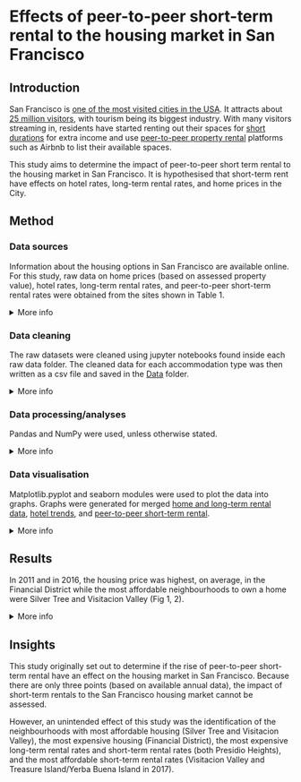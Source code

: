 # Effects of peer-to-peer short-term rental to the housing market in San Francisco
## Introduction
San Francisco is [one of the most visited cities in the USA](https://www.businessinsider.com/most-visited-us-cities-2017-12?r=UK&IR=T). It attracts about [25 million visitors](https://www.sftravel.com/article/san-francisco-travel-reports-record-breaking-year-tourism), with tourism being its biggest industry. With many visitors streaming in, residents have started renting out their spaces for [short durations](https://businessportal.sfgov.org/start/starter-kits/short-term-rental) for extra income and use [peer-to-peer property rental](https://en.wikipedia.org/wiki/Peer-to-peer_property_rental) platforms such as Airbnb to list their available spaces. 

This study aims to determine the impact of peer-to-peer short term rental to the housing market in San Francisco. It is hypothesised that short-term rent have effects on hotel rates, long-term rental rates, and home prices in the City. 

## Method
### Data sources
Information about the housing options in San Francisco are available online. For this study, raw data on home prices (based on assessed property value), hotel rates, long-term rental rates, and peer-to-peer short-term rental rates were obtained from the sites shown in Table 1.

<details><summary>More info</summary>
<p>
    
Table 1. Sources of raw data for accommodation costs in San Francisco

|Description|Website Source|Dates covered|Raw data folder|
|---|---|---|---|
|Hotel rates|[SF City Performance Scorecards](https://sfgov.org/scorecards/tourism)|Jul 2004–May 2018|[Hotel Data](https://github.com/rochiecuevas/shared_accommodations/tree/master/Hotel%20Data)|
|Long-term rental rates|[Zillow](https://www.zillow.com/san-francisco-ca/home-values/)|Nov 2010–Sep 2018|[Rent Data](https://github.com/rochiecuevas/shared_accommodations/tree/master/Rent%20Data)|
|Home prices|[Data SF](https://data.sfgov.org/Housing-and-Buildings/Assessor-Historical-Secured-Property-Tax-Rolls/wv5m-vpq2/data)|2007–2016|[Home Prices](https://github.com/rochiecuevas/shared_accommodations/tree/master/Home%20Prices)|
|Peer-to-peer short-term rental rates|[Inside Airbnb](http://insideairbnb.com/san-francisco/?neighbourhood=&filterEntireHomes=false&filterHighlyAvailable=false&filterRecentReviews=false&filterMultiListings=false)|May 2015–Dec 2017|[Airbnb Listings Data](https://github.com/rochiecuevas/shared_accommodations/tree/master/Airbnb%20Listings%20Data%20)|

</p>
</details>

### Data cleaning
The raw datasets were cleaned using jupyter notebooks found inside each raw data folder. The cleaned data for each accommodation type was then written as a csv file and saved in the [Data](https://github.com/rochiecuevas/shared_accommodations/tree/master/Data) folder.

<details><summary>More info</summary>
<p>
    
#### Hotel data
The [dataset](https://github.com/rochiecuevas/shared_accommodations/blob/master/Hotel%20Data/hotel_indicators.csv) contains average daily rates, occupancy rates, and revenue per available room. The [`hotel_rates.ipynb`](https://github.com/rochiecuevas/shared_accommodations/tree/master/Hotel%20Data) jupyter notebook was used to pre-process the data. Pre-processing involved changing the format of the date and the retention of two variables: "Average Daily Rate" and "Hotel Occupancy". Click [here](https://github.com/rochiecuevas/shared_accommodations/blob/master/Hotel%20Data/README.md) to see a detailed description of how the hotel indicators were pre-processed.

#### Peer-to-peer short-term rental data
The [dataset](https://github.com/rochiecuevas/shared_accommodations/tree/master/Airbnb%20Listings%20Data%20) is organised into 28 csv files. The data was cleaned and the relevant metrics were merged into one csv file using the [`Airbnb_listings.ipynb`](https://github.com/rochiecuevas/shared_accommodations/blob/master/Airbnb%20Listings%20Data%20/Airbnb_listings.ipynb) jupyter notebook. A detailed description can be found [here](https://github.com/rochiecuevas/shared_accommodations/blob/master/Airbnb%20Listings%20Data%20/README.md).

#### Long-term rental data
The [dataset](https://github.com/rochiecuevas/shared_accommodations/blob/master/Rent%20Data/rent_raw.csv) is composed of one csv file that contains monthly rental rates from November 2010 to September 2018. The [`Rent_Analysis.ipynb`](https://github.com/rochiecuevas/shared_accommodations/blob/master/Rent%20Data/Rent_Analysis.ipynb) jupyter notebook was used to clean the data as described [here](https://github.com/rochiecuevas/shared_accommodations/blob/master/Rent%20Data/README.md). 

#### Home prices data
The dataset is not uploaded because it exceeds the file size set by GitHub. It is, however, downloadable as a csv file from [DataSF](https://data.sfgov.org/Housing-and-Buildings/Assessor-Historical-Secured-Property-Tax-Rolls/wv5m-vpq2). "Assessed Land Value" was used as a proxy for home price. Only the columns of interest were included in a dataframe, using the [`DataHome.ipynb`](https://github.com/rochiecuevas/shared_accommodations/blob/master/Home%20Prices/DataHome.ipynb) jupyter notebook. The procedure for cleaning the dataset is detailed [here](https://github.com/rochiecuevas/shared_accommodations/blob/master/Home%20Prices/README.md).

</p>
</details>

### Data processing/analyses
Pandas and NumPy were used, unless otherwise stated.

<details><summary>More info</summary>
<p>
    
#### Hotel data
The processed hotel data was stored in [`hotel_dailyrates.csv`](https://github.com/rochiecuevas/shared_accommodations/blob/master/Data/hotel_dailyrates.csv). To find more insights from the data, it was important to convert the daily rate to monthly rate. Calculations were made more realistic by using hotel occupancy rates as a factor in correcting the monthly rates; without this correction factor, it is assumed that hotels are consistently 100% occupied. The code in [`hotel_rate_analysis.ipynb`](https://github.com/rochiecuevas/shared_accommodations/blob/master/hotel_rate_analysis.ipynb) was used the calculations following these general steps:
1. Classify the months based on number of days.
2. Calculate the monthly rates by multiplying the "average daily rate" with the number of days (__Note:__ For February, further classify the entries to those in regular or in leap years).
3. Correct the monthly rates by multiplying these with the "hotel occupancy" rate.

To determine if there were trends across years, the yearly rates were calcuated by summing up the corrected monthly rates per year. Monthly rates and yearly rates were then saved into different csv files.

#### Peer-to-peer short-term rental data
Analysis was conducted using the [`AirbnbRateAnalysis.ipynb`](https://github.com/rochiecuevas/shared_accommodations/blob/master/AirbnbRateAnalysis.ipynb) jupyter notebook. The output file [`Airbnb_listings.csv`](https://github.com/rochiecuevas/shared_accommodations/tree/master/Airbnb%20Listings%20Data%20) was loaded as a dataframe. 

The steps followed for data analysis followed were: 
1. Extract the year substring from the values in the "date" column.

```python
data['date'] = [e[:4] for e in data['date']]
```

2. Create a dataframe containing the number of listings per neighbourhood per year. Tabulate the number of listings according to year.

```python
# Get the number of listings per year and per neighbourhood
data1 = data.groupby(["date", "neighbourhood"])["daily rate"].nunique()
data1 = data1.reset_index()
data1 = data1.rename(columns = {"daily rate": "No. of listings",
                                "date": "year"})

# Use years as headers
data1 = data1.pivot(index = "neighbourhood", columns = "year")
data1.columns = data1.columns.droplevel(0)
data1 = data1.rename(columns = {"2015": "Listings_2015", 
                                "2016": "Listings_2016", 
                                "2017": "Listings_2017"})
data1 = data1.reset_index()
```

3. Calculate the annual average rent per neighbourhood per year. Tabulate the rental rates (STR) according to year.

```python
# Calculate mean annual rental rates based on years and neighbourhoods
data2 = round(data.groupby(["date", "neighbourhood"]).mean(), 2)
data2 = data2.reset_index()
data2 = data2.rename(columns = {"date": "year"})

# Use years as headers
data2 = data2.pivot(index = "neighbourhood", columns = "year")
data2.columns = data2.columns.droplevel(0)
data2 = data2.rename(columns = {"2015": "STR_2015", 
                                "2016": "STR_2016", 
                                "2017": "STR_2017"})
data2 = data2.reset_index()
```

4. Merge the year dataframes based on "neighbourhood".

```python
Airbnb_avg = pd.merge(data1, data2, on = "neighbourhood")
```

6. Add district information per neighbourhood based on lists of districts (containing neighbourhoods).
7. Save the dataframe as [`airbnbdataanalysis.csv`](https://github.com/rochiecuevas/shared_accommodations/blob/master/Data/airbnbdataanalysis.csv).

#### Long-term rental data
Data from [`rent_raw.csv`](https://github.com/rochiecuevas/shared_accommodations/blob/master/Rent%20Data/Rent_Analysis.ipynb) was loaded as the `rent_df` dataframe. Calculating the yearly rate for each neighbourhood was done as follows:
1. Create a user-defined function ("totals") that automatically calculates yearly totals per neighbourhood.
2. Create a list of years in two-digit combinations. 
3. Use a list comprehension that uses the "totals" function to calculate yearly totals.
4. Create the dataframe "year_rent_df" in which year and neighbourhoods are the column headers.
5. Calculate the mean of long-term rental for each year-neighbourhood pair.
6. Add geolocation data extracted from Google Maps Geocoding API.
7. Save the dataframe as a csv file, [`yearly_rent.csv`](https://github.com/rochiecuevas/shared_accommodations/blob/master/Data/yearly_rent.csv).
.

#### Merged home price and rental data
Two csv files were merged ([`combine_updated.csv`](https://github.com/rochiecuevas/shared_accommodations/blob/master/Data/combine_updated.csv) and [`yearly_rent.csv`](https://github.com/rochiecuevas/shared_accommodations/blob/master/Data/yearly_rent.csv)) in an attempt to look at trends side-by-side for these two housing sectors. The description of the merging is found [here](https://github.com/rochiecuevas/shared_accommodations/blob/master/Merged/README.md).

</p>
</details>

### Data visualisation
Matplotlib.pyplot and seaborn modules were used to plot the data into graphs. Graphs were generated for merged [home and long-term rental data](https://github.com/rochiecuevas/shared_accommodations/tree/master/Rent%20and%20Housing%20Visualization), [hotel trends](https://github.com/rochiecuevas/shared_accommodations/blob/master/hotel_rate_visualisation.ipynb), and [peer-to-peer short-term rental](https://github.com/rochiecuevas/shared_accommodations/blob/master/AirbnbRateVisualisation.ipynb).

<details><summary>More info</summary>
<p>

Documentation of visualising __home prices and long-term rental rates__ are found [here](https://github.com/rochiecuevas/shared_accommodations/blob/master/Rent%20and%20Housing%20Visualization/README.md).

On the other hand, __hotel rate__ trends were visualised with bar graphs and with time series line plots. The seaborn plot style was used. Yearly, monthly, and quarterly average rates were plotted.

```python
# graphing style
plt.style.use("seaborn")
```

__*bar graphs*__ 
The dataframe generated from [`hotel_yrrate.csv`](https://github.com/rochiecuevas/shared_accommodations/blob/master/Data/hotel_yrrate.csv) was sorted by year.

```python
# Sort the dataframe by year
year_df.sort_values("Year", inplace = True)
year_df = year_df.reset_index(drop = True)
```

And incomplete years were taken out of the dataframe.

```python
# Create a subset of complete years (incomplete: 2004 and 2018)
inc = [2004, 2018]

year_subdf = year_df[~year_df["Year"].isin(inc)]
```

The clean data was then plotted into a bar graph.

```python
# Create a bar graph to show trends in hotel yearly rates
plt.bar("Year", "Yearly Rate", data = year_subdf)
plt.xlabel("Year")
plt.ylabel("Annual Hotel Rate (USD)")
plt.ylim(0, max(year_subdf["Yearly Rate"] + 20000))
```

The output image was saved in the [Images](https://github.com/rochiecuevas/shared_accommodations/tree/master/Images) folder.

```python
# Save figure
plt.savefig("Images/hotel_yr_rates.svg")
plt.show()
```

__*difference plots*__
The plotting procedure was adapted from [Pymaceuticals](https://github.com/rochiecuevas/Pymaceuticals/blob/master/pymaceuticals_starter.ipynb)

__*line graphs*__
The data in [`hotel_monthlyrate.csv`](https://github.com/rochiecuevas/shared_accommodations/blob/master/Data/hotel_monthlyrate.csv) was loaded as a dataframe and then sorted by date.

```python
# Sort values by date
mon_rate_df.sort_values("Date", inplace = True)
mon_rate_df = mon_rate_df.reset_index(drop = True)
```

Because years 2004 and 2018 had incomplete data (less than 12 months), data from these years were excluded from the graphs.

```python
# Exclude data from 2004 and 2018
inc_str = [str(year) for year in inc] # pass the years as string (because the date is in string form)

mon_rate_df = mon_rate_df.loc[~mon_rate_df["Date"].str.contains("|".join(inc_str))] # get the data from 2005–2017
```

The "Date" and "Corrected Monthly Rate" columns were placed into a new dataframe. Because "Date" values were strings, these were converted into datetime and then into period (i.e., the date corresponded to a time interval rather than to an actual date) formats.

```python
# Data is in monthly periods so set period to monthly
# Resource: http://earthpy.org/time_series_analysis_with_pandas_part_2.html

mon_rate_df2["Corrected Monthly Rate"].index = pd.to_datetime(mon_rate_df2["Corrected Monthly Rate"].index)
    # string converted to datetime format
    
mon_rate_df2.index = mon_rate_df2["Corrected Monthly Rate"].to_period(freq = "M").index 
    # convert time stamps to time periods
```

Monthly trends were then plotted using the pandas.DataFrame.plot function and saved as an .svg file.

```python
# Plot time series for corrected monthly rate
time_series01 = mon_rate_df2.plot.line(figsize = (8,5), legend = False)
time_series01.set_ylabel("Corrected Monthly Rate (USD)")

# Save image
plt.savefig("Images/hotel_timeseries01.svg")
```

The monthly data could be aggregated into quarters as well, and their means obtained.

```python
# Get quarterly data
# start the quarter from November so that the data from Q1-Q3 of 2015 are included

q_mean = mon_rate_df2.resample("Q-NOV").mean() 
```

The quarterly data was plotted and saved as an svg file.

```python
# Plot data by quarter
time_series02 = q_mean[q_mean.index.quarter == 1].plot(figsize = (8,5), legend = False)
time_series02.set_ylabel("Quarterly Means (USD)")

# Save image
plt.savefig("Images/hotel_timeseries02.svg")
```

Visualisation of __peer-to-peer short-term rental rates__ involved loading the [`airbnbdataanalysis.csv`](https://github.com/rochiecuevas/shared_accommodations/blob/master/Data/airbnbdataanalysis.csv) into a dataframe. Then, a user-defined function, `bargraphs`, was built to generate bargraphs with subplots corresponding to each year. 

```python
def bargraphs(df, str): 
    ax = df.plot.bar(x = "neighbourhood", 
                 y = [i for i in df.filter(regex = str)], # select column headers with substring
                 subplots = True,
                 figsize = (8,15), title = ["", "", ""])
    return ax
```

This function was used to produce bargraphs of short-term rental rates and of number of listings.

```python
bar_STR = bargraphs(df,"STR")
bar_Listings = bargraphs(df,"Listings")
```

Each bargraph had three subplots. To add y-axis labels for each subplot, a for-loop was used. The code below was for the short-term rental rates bargraph.

```python
for yr in range(0, len(bar_STR)): # loop through all subplots in ax (there are three, corresponding to the years)
    bar_STR[yr].set_ylabel("Average Annual Rate (USD)")
    bar_STR[yr].set_ylim(0, 220000)
```

Since district infomation was available, it was possible to group the data by district and get the mean rates.

```python
# Group the data by neighbourhood
df2 = round(df.groupby("District").mean(),2)
```

The average rates for each year were be plotted in a bar chart by district using a user-defined function called `bargraphs2`.

```python
def bargraphs2(df, str):
    ax2 = df.plot.bar(y = [i for i in df.filter(regex = str)], figsize = (8, 8))
    return ax2

bargr_STR = bargraphs2(df2, "STR")
bargr_Listings = bargraphs2(df2, "Listings")
```

To find the geographic context of the trends, heatmaps were generated for each year in which short-term rental rates and number of listings were the weights. The modules required were requests and json. The Google Maps API key (gkey) was stored in a config file which was not pushed into the repository for security purposes.

```python
# Dependencies
import requests
import json
from config import gkey
```

Columns corresponding to city, latitude, and longitude of each neighbourhood were added to the dataframe `df`.

```python
# Add columns for geolocations per neighbourhood
df["City"] = "San Francisco"
df["Lat"] = ""
df["Long"] = ""

```

The geographical coordinates of the neighbourhoods were obtained using Google Maps Geocoding API.

```python
# Add coordinates per neighbourhood
for index, row in df.iterrows():
    city = row["City"]
    neighborhood = row["neighbourhood"]
    
    url = f"https://maps.googleapis.com/maps/api/geocode/json?address={neighborhood}&{city}&key={gkey}"
    response_json = requests.get(url).json()


    #pprint(response_json)    
    
    df.loc[index,"Lat"] = response_json["results"][0]["geometry"]["location"]["lat"]
    df.loc[index,"Long"] = response_json["results"][0]["geometry"]["location"]["lng"]
```

Heatmaps were then generated using the folium module. The folium.Map location had coordinates for San Francisco (lat = 37.7747, lng = -122.419). In each heatmap, the maximum values for the weights were based on the 2017 data. As the weights increased, the colour turned redder on the map.

```python
#Dependencies
import folium
from folium.plugins import HeatMap

max_amount= float(df["Listings_2017"].max())

hmap_2015 = folium.Map(location=[37.7749, -122.419], zoom_start= 11, )

hm_wide_2015 = HeatMap( list(zip(df["Lat"], df["Long"], df["Listings_2015"])),
                   min_opacity=0.2,
                   max_val=max_amount,
                   radius=25, blur=27, 
                   max_zoom=1, 
                 )

hmap_2015.add_child(hm_wide_2015)
```

The resulting heatmaps were saved as .html files in the [Images](https://github.com/rochiecuevas/shared_accommodations/tree/master/Images) folder.

```python
# Save file
hmap_2015.save(os.path.join('Images', 'heatmap_listings_2015.html'))
```

</p>
</details>

## Results
In 2011 and in 2016, the housing price was highest, on average, in the Financial District while the most affordable neighbourhoods to own a home were Silver Tree and Visitacion Valley (Fig 1, 2). 

<details><summary>More info</summary>
<p>

The skyrocketing price of owning a home in the Financial District can probably be attributed to the low supply of homes and a high demand, particularly with the tech boom in the area. On the other hand, Visitacion Valley features [more affordable housing options](http://sf-planning.org/sites/default/files/FileCenter/Documents/3635-chapter_6-5.pdf), but limited access to commercial and retail establishments. [Silver Terrace](https://zephyrre.com/communities/silver-terrace/) does not have large commercial establishments either.

![alt text](https://github.com/rochiecuevas/shared_accommodations/blob/master/Images/Assessed%20Land%20Value%20(per%20Neigborhood)%20for%202011.svg?sanitize=True)<br>
*Fig 1. Home Prices (USD) in San Francisco neighbourhoods in 2011* 

![alt text](https://github.com/rochiecuevas/shared_accommodations/blob/master/Images/Assessed%20Land%20Value%20(per%20Neigborhood)%20for%202016.svg)<br>
*Fig 2. Home Prices (USD) in San Francisco neighbourhoods in 2016* 

It is notable that long-term rental rates in the Financial District were not as different as the other neighbourhoods. Three neighbourhoods popped out having higher long-term rental rates in 2011 and in 2016 (Fig 3, 4): Presidio Heights, Sea Cliff, and St. Francis Wood. Sea Cliff and St. Francis Wood are classified as ["residence parks"](https://en.wikipedia.org/wiki/San_Francisco_Residence_Parks). [Presidio Heights](https://www.compass.com/neighborhood-guides/sf/presidio-heights/) took the top spot for rental rates; these could be attributed to its proximity to nature despite its closeness to the hustle and bustle of the City.

![alt text](https://github.com/rochiecuevas/shared_accommodations/blob/master/Images/Yearly%20Rent%20Price%20(per%20Neigborhood)%20for%202011.svg?sanitize=True)<br>
*Fig 3. Annual Rent Prices (USD) in San Francisco in 2011*

![alt text](https://github.com/rochiecuevas/shared_accommodations/blob/master/Images/Yearly%20Rent%20Price%20(per%20Neigborhood)%20for%202016.svg?sanitize=True)<br>
*Fig 4. Annual Rent Prices (USD) in San Francisco in 2016*

The heatmaps (Fig 5) show the most expensive places (red) to live, providing some geographic context to Fig 1–4.

|Home price|Long-term rent|
|---|---|
|![alt text](https://github.com/rochiecuevas/shared_accommodations/blob/master/Images/house.png)|![alt text](https://github.com/rochiecuevas/shared_accommodations/blob/master/Images/rent.png)|

*Fig 5. Comparison of Geographic Distribution of Home Prices and Long-Term Rental Rates*

The trends in price of accommodations increased from 2011 to 2016 (Fig 6). However, the rates of increases are different. The home price increases were more gradual than that for long-term rental rate. From 2012 to 2015, the increase in long-term rental rates was steep; but the increases seemed to slow down in 2015–2016.

|Home price|Long-term rent|
|---|---|
|![alt text](https://github.com/rochiecuevas/shared_accommodations/blob/master/Images/Yearly%20Land%20Value%20Change.svg?sanitize=True)|![alt text](https://github.com/rochiecuevas/shared_accommodations/blob/master/Images/Yearly%20Rent%20Price%20Change.svg?sanitize=True)|

*Fig 6. Annual Home Prices and Rent Rates (USD) in San Francisco from 2011 to 2016*

Hotel rates also went up between 2005 and 2017 (Fig 7). There was a drop in hotel rates between 2008 and 2009, but this can probably be attributed to the Recession during that time. Since 2009, however, the hotel rates grew at a rate faster then in 2005–2008. In 2015–2017, the data suggests that the increase in hotel rates is slowing down. 

![alt text](https://github.com/rochiecuevas/shared_accommodations/blob/master/Images/hotel_timeseries01.svg?sanitize=True)<br>
*Fig 7. Monthly Hotel Rates from 2005 to 2017*

The slowing growth trend for both hotel and long-term rental rates *might* be an effect of the entry of peer-to-peer short-term rental options. The short-term rental rates (Fig 8) appeared to by highest in Presidio and Presidio Heights, mimicking patterns of long-term rental rates. The rates were lowest in Crocker Amazon in 2015 and 2016; but by 2017, the rates there have overtaken those of Excelsior, Treasure Island/Yerba Buena Island, and Visitacion Valley. [Crocker Amazon](https://en.wikipedia.org/wiki/Crocker-Amazon,_San_Francisco) and [Excelsior](https://en.wikipedia.org/wiki/Excelsior_District,_San_Francisco) are described as ethnically diverse residential areas, with single-family homes. [Treasure Island/Yerba Buena Island](https://sftreasureisland.org/living-treasure-island), on the other hand, feature only rental housing. In 2018, all short-term rental listings for Treasure Island have been [wiped out](https://www.sfchronicle.com/business/article/SF-short-term-rentals-transformed-as-Airbnb-12617798.php) out because the agency handling rentals does not allow vacation rentals.

![alt text](https://github.com/rochiecuevas/shared_accommodations/blob/master/Images/Airbnb_annual_avg.svg?sanitize=True)<br>
*Fig 8. Peer-to-Peer Short-Term Rental Rates (USD) in San Francisco Neighbourhoods*

In terms of districts (Fig 9), Western Addition and Outside Lands experienced a continuous increase in short-term rental rates. In contrast, there was a price decrease from 2016 to 2017 in Downtown, in North of Downtown, and in Southern districts. The number of listings of peer-to-peer short-term rental clearly increased from 2015 to 2017. In 2015 and 2016, Outside Lands had the fewest listings for peer-to-peer short-term property rental. By 2017, however, the district already had the same number of listings as North of Downtown. On the other hand, Western Addition had the most number of listings for the three years. 

|rates|number of listings|
|---|---|
|![Alt text](https://github.com/rochiecuevas/shared_accommodations/blob/master/Images/Airbnb_annual_avg2.svg?sanitize=True)|![Alt text](https://github.com/rochiecuevas/shared_accommodations/blob/master/Images/Airbnb_district_listings.svg?sanitize=True)|

*Fig 9. Comparison of Peer-to-Peer Short-Term Rental Rates (USD) and number of listings in San Francisco Districts*

Zooming into the neighbourhood level (Fig 10), it is clear that Mission, South of Market, and Western Addition had the most number of listings for peer-to-peer short-term rental units across the three years. On the other hand, Presidio and Treasure Island had fewest listings.

![alt text](https://github.com/rochiecuevas/shared_accommodations/blob/master/Images/Airbnb_neighbourhood_listings.svg?sanitize=True)<br>
*Fig 10. Comparison of the Number of Peer-to-Peer Short-Term Rental Listings in San Francisco Neighbourhoods*

Heatmaps (Fig 11) show the progression in the number of short-term rental listings and rates. It is interesting to note that there were two regions of particularly high rates for short-term rental properties(northern part of the City and near Twin Peaks); however, the rates spiked for most neighbourhoods in the next two years. The rates rose faster around the Downtown and North of Downtown areas than around Twin Peaks. On the other hand, there was only one hotspot for short-term rental listings in 2015. It was concentrated around the central part of the City; however, the listings quickly spread in the subsequent years, with a second concentration growing around the Downtown and South of Market areas.

|year|short-term rental rates|number of short-term listings|
|---|---|---|
|2015|![alt text](https://github.com/rochiecuevas/shared_accommodations/blob/master/Images/STR_rates_2015.png)|![alt text](https://github.com/rochiecuevas/shared_accommodations/blob/master/Images/STR_listings_2015.png)|
|2016|![alt text](https://github.com/rochiecuevas/shared_accommodations/blob/master/Images/STR_rates_2016.png)|![alt text](https://github.com/rochiecuevas/shared_accommodations/blob/master/Images/STR_listings_2016.png)|
|2017|![alt text](https://github.com/rochiecuevas/shared_accommodations/blob/master/Images/STR_rates_2017.png)|![alt text](https://github.com/rochiecuevas/shared_accommodations/blob/master/Images/STR_listings_2017.png)|

*Fig 11. Geographical distribution of short-term rental rates and listings*

At this point, it is premature to conduct direct comparisons across years between short-term rental rates and long-term rents or home prices (i.e., there are only three data points for short-term rental). 

</p>
</details>

## Insights
This study originally set out to determine if the rise of peer-to-peer short-term rental have an effect on the housing market in San Francisco. Because there are only three points (based on available annual data), the impact of short-term rentals to the San Francisco housing market cannot be assessed. 

However, an unintended effect of this study was the identification of the neighbourhoods with most affordable housing (Silver Tree and Visitacion Valley), the most expensive housing (Financial District), the most expensive long-term rental rates  and short-term rental rates (both Presidio Heights), and the most affordable short-term rental rates (Visitacion Valley and Treasure Island/Yerba Buena Island in 2017).